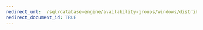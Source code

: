 ```yaml
---
redirect_url:  /sql/database-engine/availability-groups/windows/distributed-availability-groups
redirect_document_id: TRUE  
---
```

